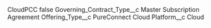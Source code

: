 <?xml version="1.0" encoding="UTF-8"?>
<CustomMetadata xmlns="http://soap.sforce.com/2006/04/metadata" xmlns:xsi="http://www.w3.org/2001/XMLSchema-instance" xmlns:xsd="http://www.w3.org/2001/XMLSchema">
    <label>CloudPCC</label>
    <protected>false</protected>
    <values>
        <field>Governing_Contract_Type__c</field>
        <value xsi:type="xsd:string">Master Subscription Agreement</value>
    </values>
    <values>
        <field>Offering_Type__c</field>
        <value xsi:type="xsd:string">PureConnect Cloud</value>
    </values>
    <values>
        <field>Platform__c</field>
        <value xsi:type="xsd:string">Cloud</value>
    </values>
</CustomMetadata>
